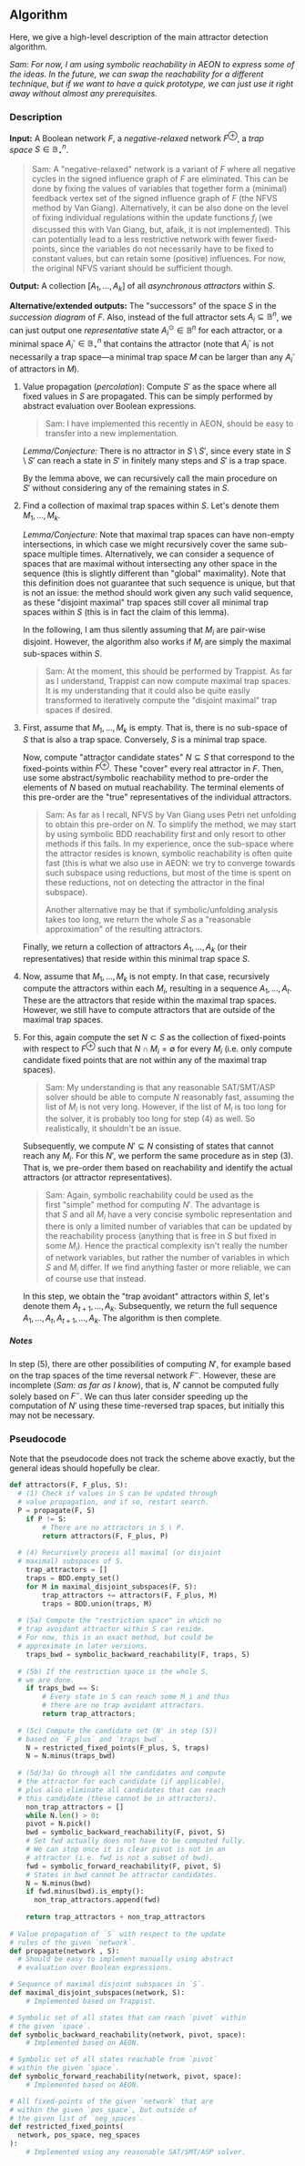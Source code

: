 ## Algorithm

Here, we give a high-level description of the main attractor detection algorithm. 

*Sam: For now, I am using symbolic reachability in AEON to express some of the ideas. In the future, we can swap the reachability for a different technique, but if we want to have a quick prototype, we can just use it right away without almost any prerequisites.*

### Description

**Input:** A Boolean network $F$, a *negative-relaxed* network $F^{\oplus}$, a *trap space* $S \in \mathbb{B}_\star^n$.

> Sam: A "negative-relaxed" network is a variant of $F$ where all negative cycles in the signed influence graph of $F$ are eliminated. This can be done by fixing the values of variables that together form a (minimal) feedback vertex set of the signed influence graph of $F$ (the NFVS method by Van Giang). Alternatively, it can be also done on the level of fixing individual regulations within the update functions $f_i$ (we discussed this with Van Giang, but, afaik, it is not implemented). This can potentially lead to a less restrictive network with fewer fixed-points, since the variables do not necessarily have to be fixed to constant values, but can retain some (positive) influences. For now, the original NFVS variant should be sufficient though.

**Output:** A collection $[A_1, \ldots, A_k]$ of all *asynchronous attractors* within $S$.

**Alternative/extended outputs:** The "successors" of the space $S$ in the *succession diagram* of $F$. Also, instead of the full attractor sets $A_i \subseteq \mathbb{B}^n$, we can just output one *representative* state $A_i^{\odot} \in \mathbb{B}^n$ for each attractor, or a minimal space $A_i^{\square} \in \mathbb{B}_\star^n$ that contains the attractor (note that $A_i^{\square}$ is not necessarily a trap space—a minimal trap space $M$ can be larger than any $A_i^{\square}$ of attractors in $M$).

1. Value propagation (*percolation*): Compute $S'$ as the space where all fixed values in $S$ are propagated. This can be simply performed by abstract evaluation over Boolean expressions.

   > Sam: I have implemented this recently in AEON, should be easy to transfer into a new implementation.

   *Lemma/Conjecture:* There is no attractor in $S \setminus S'$, since every state in $S \setminus S'$ can reach a state in $S'$ in finitely many steps and $S'$ is a trap space.

   By the lemma above, we can recursively call the main procedure on $S'$ without considering any of the remaining states in $S$. 

2. Find a collection of maximal trap spaces within $S$. Let's denote them $M_1, \ldots, M_k$.

   *Lemma/Conjecture:* Note that maximal trap spaces can have non-empty intersections, in which case we might recursively cover the same sub-space multiple times. Alternatively, we can consider a sequence of spaces that are maximal without intersecting any other space in the sequence (this is slightly different than "global" maximality). Note that this definition does not guarantee that such sequence is unique, but that is not an issue: the method should work given any such valid sequence, as these "disjoint maximal" trap spaces still cover all minimal trap spaces within $S$ (this is in fact the claim of this lemma).

   In the following, I am thus silently assuming that $M_i$ are pair-wise disjoint. However, the algorithm also works if $M_i$ are simply the maximal sub-spaces within $S$.

   > Sam: At the moment, this should be performed by Trappist. As far as I understand, Trappist can now compute maximal trap spaces. It is my understanding that it could also be quite easily transformed to iteratively compute the "disjoint maximal" trap spaces if desired.

3. First, assume that $M_1, \ldots, M_k$ is empty. That is, there is no sub-space of $S$ that is also a trap space. Conversely, $S$ is a minimal trap space. 

   Now, compute "attractor candidate states" $N \subseteq S$ that correspond to the fixed-points within $F^{\oplus}$. These "cover" every real attractor in $F$. Then, use some abstract/symbolic reachability method to pre-order the elements of $N$ based on mutual reachability. The terminal elements of this pre-order are the "true" representatives of the individual attractors.

   > Sam: As far as I recall, NFVS by Van Giang uses Petri net unfolding to obtain this pre-order on $N$. To simplify the method, we may start by using symbolic BDD reachability first and only resort to other methods if this fails. In my experience, once the sub-space where the attractor resides is known, symbolic reachability is often quite fast (this is what we also use in AEON: we try to converge towards such subspace using reductions, but most of the time is spent on these reductions, not on detecting the attractor in the final subspace).
   >
   > Another alternative may be that if symbolic/unfolding analysis takes too long, we return the whole $S$ as a "reasonable approximation" of the resulting attractors.

   Finally, we return a collection of attractors $A_1, \ldots, A_k$ (or their representatives) that reside within this minimal trap space $S$.

4. Now, assume that $M_1, \ldots, M_k$ is not empty. In that case, recursively compute the attractors within each $M_i$, resulting in a sequence $A_1, \ldots, A_t$. These are the attractors that reside within the maximal trap spaces. However, we still have to compute attractors that are outside of the maximal trap spaces.

5. For this, again compute the set $N \subset S$ as the collection of fixed-points with respect to $F^{\oplus}$ such that $N \cap M_i = \emptyset$ for every $M_i$ (i.e. only compute candidate fixed points that are not within any of the maximal trap spaces).

   > Sam: My understanding is that any reasonable SAT/SMT/ASP solver should be able to compute $N$ reasonably fast, assuming the list of $M_i$ is not very long. However, if the list of $M_i$ is too long for the solver, it is probably too long for step (4) as well. So realistically, it shouldn't be an issue.

   Subsequently, we compute $N' \subseteq N$ consisting of states that cannot reach any $M_i$. For this $N'$, we perform the same procedure as in step (3). That is, we pre-order them based on reachability and identify the actual attractors (or attractor representatives).

   > Sam: Again, symbolic reachability could be used as the first "simple" method for computing $N'$. The advantage is that $S$ and all $M_i$ have a very concise symbolic representation and there is only a limited number of variables that can be updated by the reachability process (anything that is free in $S$ but fixed in some $M_i$). Hence the practical complexity isn't really the number of network variables, but rather the number of variables in which $S$ and $M_i$ differ. If we find anything faster or more reliable, we can of course use that instead.

   In this step, we obtain the "trap avoidant" attractors within $S$, let's denote them $A_{t+1}, \ldots, A_{k}$. Subsequently, we return the full sequence $A_1, \ldots, A_t, A_{t+1}, \ldots, A_k$. The algorithm is then complete.

##### Notes

In step (5), there are other possibilities of computing $N'$, for example based on the trap spaces of the time reversal network $F^{-}$. However, these are incomplete (*Sam: as far as I know*), that is, $N'$ cannot be computed fully solely based on $F^-$. We can thus later consider speeding up the computation of $N'$ using these time-reversed trap spaces, but initially this may not be necessary.

### Pseudocode

Note that the pseudocode does not track the scheme above exactly, but the general ideas should hopefully be clear.

```python
def attractors(F, F_plus, S):
  # (1) Check if values in S can be updated through
  # value propagation, and if so, restart search.
  P = propagate(F, S)
	if P != S:
		# There are no attractors in S \ P.
		return attractors(F, F_plus, P)
	
  # (4) Recursively process all maximal (or disjoint 
  # maximal) subspaces of S.
	trap_attractors = []
	traps = BDD.empty_set()
	for M in maximal_disjoint_subspaces(F, S):
		trap_attractors += attractors(F, F_plus, M)
		traps = BDD.union(traps, M)
	
  # (5a) Compute the "restriction space" in which no
  # trap avoidant attractor within S can reside.
  # For now, this is an exact method, but could be
  # approximate in later versions.
	traps_bwd = symbolic_backward_reachability(F, traps, S)
	
  # (5b) If the restriction space is the whole S,
  # we are done.
	if traps_bwd == S:
		# Every state in S can reach some M_i and thus
		# there are no trap avoidant attractors.
		return trap_attractors;
		
  # (5c) Compute the candidate set (N' in step (5))
  # based on `F_plus` and `traps_bwd`.
	N = restricted_fixed_points(F_plus, S, traps)
	N = N.minus(traps_bwd)
	
  # (5d/3a) Go through all the candidates and compute
  # the attractor for each candidate (if applicable),
  # plus also eliminate all candidates that can reach
  # this candidate (these cannot be in attractors).
	non_trap_attractors = []	
	while N.len() > 0:
    pivot = N.pick()
    bwd = symbolic_backward_reachability(F, pivot, S)
    # Set fwd actually does not have to be computed fully.
    # We can stop once it is clear pivot is not in an 
    # attractor (i.e. fwd is not a subset of bwd).
    fwd = symbolic_forward_reachability(F, pivot, S)
    # States in bwd cannot be attractor candidates.
    N = N.minus(bwd)
    if fwd.minus(bwd).is_empty():
      non_trap_attractors.append(fwd)
      
	return trap_attractors + non_trap_attractors
  	
# Value propagation of `S` with respect to the update
# rules of the given `network`.
def propagate(network , S):
  # Should be easy to implement manually using abstract
  # evaluation over Boolean expressions.

# Sequence of maximal disjoint subspaces in `S`.
def maximal_disjoint_subspaces(network, S):
	# Implemented based on Trappist.

# Symbolic set of all states that can reach `pivot` within 
# the given `space`.
def symbolic_backward_reachability(network, pivot, space):
	# Implemented based on AEON.

# Symbolic set of all states reachable from `pivot`
# within the given `space`.
def symbolic_forward_reachability(network, pivot, space):
	# Implemented based on AEON. 

# All fixed-points of the given `network` that are
# within the given `pos_space`, but outside of 
# the given list of `neg_spaces`.
def restricted_fixed_points(
  network, pos_space, neg_spaces
):
	# Implemented using any reasonable SAT/SMT/ASP solver.
```





